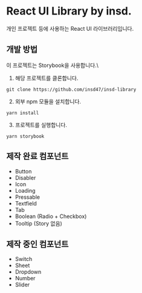 # React UI Library by insd.

개인 프로젝트 등에 사용하는 React UI 라이브러리입니다.

## 개발 방법

이 프로젝트는 Storybook을 사용합니다.\

1. 해당 프로젝트를 클론합니다.

```
git clone https://github.com/insd47/insd-library
```

2. 외부 npm 모듈을 설치합니다.

```
yarn install
```

3. 프로젝트를 실행합니다.

```
yarn storybook
```

## 제작 완료 컴포넌트

- Button
- Disabler
- Icon
- Loading
- Pressable
- Textfield
- Tab
- Boolean (Radio + Checkbox)
- Tooltip (Story 없음)

## 제작 중인 컴포넌트

- Switch
- Sheet
- Dropdown
- Number
- Slider
